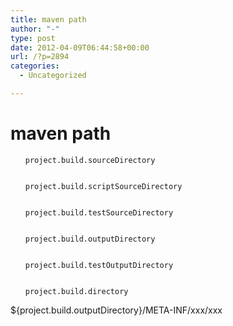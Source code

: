 ```yaml
---
title: maven path
author: "-"
type: post
date: 2012-04-09T06:44:58+00:00
url: /?p=2894
categories:
  - Uncategorized

---
```

# maven path
<ul type="disc">
  
    project.build.sourceDirectory
  
  
    project.build.scriptSourceDirectory
  
  
    project.build.testSourceDirectory
  
  
    project.build.outputDirectory
  
  
    project.build.testOutputDirectory
  
  
    project.build.directory
  
</ul>

${project.build.outputDirectory}/META-INF/xxx/xxx